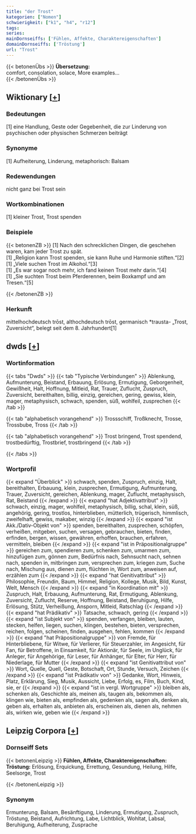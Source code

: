 ```yaml
---
title: "der Trost"
kategorien: ["Nomen"]
schwierigkeit: ["k1", "h4", "r12"]
tags:
series:
mainDornseiffs: ['Fühlen, Affekte, Charaktereigenschaften']
domainDornseiffs: ['Tröstung']
url: "Trost"
---
```


{{< betonenÜbs >}}
**Übersetzung:**  
comfort, consolation, solace, More examples...  
{{< /betonenÜbs >}}

## Wiktionary [[+](https://de.wiktionary.org/wiki/Trost)]

### Bedeutungen
[1] eine Handlung, Geste oder Gegebenheit, die zur Linderung von psychischen oder physischen Schmerzen beiträgt  

### Synonyme
[1] Aufheiterung, Linderung, metaphorisch: Balsam  

### Redewendungen
nicht ganz bei Trost sein  

### Wortkombinationen
[1] kleiner Trost, Trost spenden  

### Beispiele
{{< betonenZB >}}
[1] Nach den schrecklichen Dingen, die geschehen waren, kam jeder Trost zu spät.  
[1] „Religion kann Trost spenden, sie kann Ruhe und Harmonie stiften.“[2]  
[1] „Viele suchen Trost im Alkohol.“[3]  
[1] „Es war sogar noch mehr, ich fand keinen Trost mehr darin.“[4]  
[1] „Sie suchten Trost beim Pferderennen, beim Boxkampf und am Tresen.“[5]  

{{< /betonenZB >}}
### Herkunft
mittelhochdeutsch trōst, althochdeutsch trōst, germanisch *trausta- „Trost, Zuversicht“, belegt seit dem 8. Jahrhundert[1]  



## dwds [[+](https://www.dwds.de/wb/Trost)]

### Wortinformation
{{< tabs "Dwds" >}}
{{< tab "Typische Verbindungen" >}}
Ablenkung, Aufmunterung, Beistand, Erbauung, Erlösung, Ermutigung, Geborgenheit, Gewißheit, Halt, Hoffnung, Mitleid, Rat, Trauer, Zuflucht, Zuspruch, Zuversicht, bereithalten, billig, einzig, gereichen, gering, gewiss, klein, mager, metaphysisch, schwach, spenden, süß, wohlfeil, zusprechen
{{< /tab >}}

{{< tab "alphabetisch vorangehend" >}}
Trossschiff, Troßknecht, Trosse, Trossbube, Tross
{{< /tab >}}

{{< tab "alphabetisch vorangehend" >}}
Trost bringend, Trost spendend, trostbedürftig, Trostbrief, trostbringend
{{< /tab >}}

{{< /tabs >}}

### Wortprofil
{{< expand "Überblick" >}} schwach, spenden, Zuspruch, einzig, Halt, bereithalten, Erbauung, klein, zusprechen, Ermutigung, Aufmunterung, Trauer, Zuversicht, gereichen, Ablenkung, mager, Zuflucht, metaphysisch, Rat, Beistand {{< /expand >}}
{{< expand "hat Adjektivattribut" >}} schwach, einzig, mager, wohlfeil, metaphysisch, billig, schal, klein, süß, angehörig, gering, trostlos, hinterblieben, mütterlich, trügerisch, himmlisch, zweifelhaft, gewiss, makaber, winzig {{< /expand >}}
{{< expand "ist Akk./Dativ-Objekt von" >}} spenden, bereithalten, zusprechen, schöpfen, verheißen, mitgeben, suchen, versagen, gebrauchen, bieten, finden, erfinden, bergen, wissen, gewähren, erhoffen, brauchen, erfahren, vermitteln, bleiben {{< /expand >}}
{{< expand "ist in Präpositionalgruppe" >}} gereichen zum, spendieren zum, schenken zum, umarmen zum, hinzufügen zum, gönnen zum, Bedürfnis nach, Sehnsucht nach, sehnen nach, spenden in, mitbringen zum, versprechen zum, kriegen zum, Suche nach, Mischung aus, dienen zum, flüchten in, Wort zum, anweisen auf, erzählen zum {{< /expand >}}
{{< expand "hat Genitivattribut" >}} Philosophie, Freundin, Baum, Himmel, Religion, Kollege, Musik, Bild, Kunst, Welt, Mensch {{< /expand >}}
{{< expand "in Koordination mit" >}} Zuspruch, Halt, Erbauung, Aufmunterung, Rat, Ermutigung, Ablenkung, Zuversicht, Zuflucht, Reserve, Hoffnung, Beistand, Beruhigung, Hilfe, Erlösung, Stütz, Verheißung, Ansporn, Mitleid, Ratschlag {{< /expand >}}
{{< expand "hat Prädikativ" >}} Tatsache, schwach, gering {{< /expand >}}
{{< expand "ist Subjekt von" >}} spenden, verfangen, bleiben, lauten, stecken, helfen, liegen, suchen, klingen, bestehen, bieten, versprechen, reichen, folgen, scheinen, finden, ausgehen, fehlen, kommen {{< /expand >}}
{{< expand "hat Präpositionalgruppe" >}} von Fremde, für Hinterbliebene, für Witwe, für Verlierer, für Steuerzahler, im Angesicht, für Fan, für Betroffene, in Einsamkeit, für Aktionär, für Seele, im Unglück, für Anleger, für Angehörige, für Leser, für Anhänger, für Elter, für Herr, für Niederlage, für Mutter {{< /expand >}}
{{< expand "ist Genitivattribut von" >}} Wort, Quelle, Quell, Geste, Botschaft, Ort, Stunde, Versuch, Zeichen {{< /expand >}}
{{< expand "ist Prädikativ von" >}} Gedanke, Wort, Hinweis, Platz, Erklärung, Sieg, Musik, Aussicht, Liebe, Erfolg, es, Film, Buch, Kind, sie, er {{< /expand >}}
{{< expand "ist in vergl. Wortgruppe" >}} bleiben als, schenken als, Geschichte als, meinen als, taugen als, bekommen als, klingen wie, bieten als, empfinden als, gedenken als, sagen als, denken als, geben als, erhalten als, anbieten als, erscheinen als, dienen als, nehmen als, wirken wie, geben wie {{< /expand >}}

## Leipzig Corpora [[+](https://corpora.uni-leipzig.de/en/res?word=Trost&corpusId=deu_newscrawl-public_2018)]

### Dornseiff Sets
{{< betonenLeipzig >}}
**Fühlen, Affekte, Charaktereigenschaften:**  
**Tröstung:** Erlösung, Erquickung, Errettung, Gesundung, Heilung, Hilfe, Seelsorge, Trost  

{{< /betonenLeipzig >}}

### Synonym
Ermunterung, Balsam, Besänftigung, Linderung, Ermutigung, Zuspruch, Tröstung, Beistand, Aufrichtung, Labe, Lichtblick, Wohltat, Labsal, Beruhigung, Aufheiterung, Zusprache

